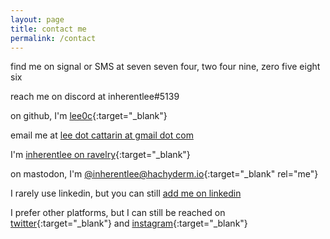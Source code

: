 ```yaml
---
layout: page
title: contact me
permalink: /contact
---
```


find me on signal or SMS at seven seven four, two four nine, zero five eight six

reach me on discord at inherentlee#5139

on github, I'm [lee0c](https://github.com/lee0c){:target="_blank"}

email me at [lee dot cattarin at gmail dot com](mailto:lee.cattarin@gmail.com)

I'm [inherentlee on ravelry](https://www.ravelry.com/people/inherentlee){:target="_blank"}

on mastodon, I'm [@inherentlee@hachyderm.io](https://hachyderm.io/@inherentlee){:target="_blank" rel="me"}

I rarely use linkedin, but you can still [add me on linkedin](https://www.linkedin.com/in/lee-cattarin-5a0b39128/)

I prefer other platforms, but I can still be reached on
[twitter](https://twitter.com/inherentlee){:target="_blank"} and
[instagram](https://instagram.com/inherentlee){:target="_blank"}
